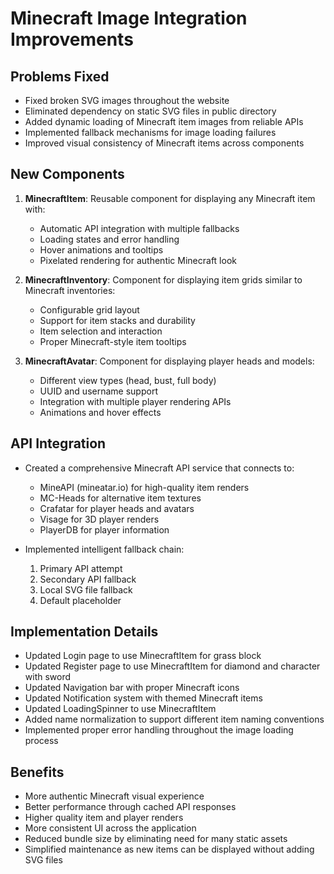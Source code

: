# Minecraft Image Integration Improvements

## Problems Fixed
- Fixed broken SVG images throughout the website
- Eliminated dependency on static SVG files in public directory
- Added dynamic loading of Minecraft item images from reliable APIs
- Implemented fallback mechanisms for image loading failures
- Improved visual consistency of Minecraft items across components

## New Components
1. **MinecraftItem**: Reusable component for displaying any Minecraft item with:
   - Automatic API integration with multiple fallbacks
   - Loading states and error handling
   - Hover animations and tooltips
   - Pixelated rendering for authentic Minecraft look

2. **MinecraftInventory**: Component for displaying item grids similar to Minecraft inventories:
   - Configurable grid layout
   - Support for item stacks and durability
   - Item selection and interaction
   - Proper Minecraft-style item tooltips

3. **MinecraftAvatar**: Component for displaying player heads and models:
   - Different view types (head, bust, full body)
   - UUID and username support
   - Integration with multiple player rendering APIs
   - Animations and hover effects

## API Integration
- Created a comprehensive Minecraft API service that connects to:
  - MineAPI (mineatar.io) for high-quality item renders
  - MC-Heads for alternative item textures
  - Crafatar for player heads and avatars
  - Visage for 3D player renders
  - PlayerDB for player information

- Implemented intelligent fallback chain:
  1. Primary API attempt
  2. Secondary API fallback
  3. Local SVG file fallback
  4. Default placeholder

## Implementation Details
- Updated Login page to use MinecraftItem for grass block
- Updated Register page to use MinecraftItem for diamond and character with sword
- Updated Navigation bar with proper Minecraft icons
- Updated Notification system with themed Minecraft items
- Updated LoadingSpinner to use MinecraftItem
- Added name normalization to support different item naming conventions
- Implemented proper error handling throughout the image loading process

## Benefits
- More authentic Minecraft visual experience
- Better performance through cached API responses
- Higher quality item and player renders
- More consistent UI across the application
- Reduced bundle size by eliminating need for many static assets
- Simplified maintenance as new items can be displayed without adding SVG files
